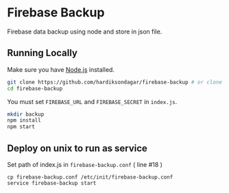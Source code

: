 # Firebase Backup

Firebase data backup using node and store in json file.

## Running Locally

Make sure you have [Node.js](http://nodejs.org/) installed.

```sh
git clone https://github.com/hardiksondagar/firebase-backup # or clone your own fork
cd firebase-backup
```

You must set `FIREBASE_URL` and `FIREBASE_SECRET` in `index.js`.
```sh
mkdir backup
npm install
npm start
```



## Deploy on unix to run as service 
Set path of index.js in `firebase-backup.conf` ( line #18 )
```
cp firebase-backup.conf /etc/init/firebase-backup.conf
service firebase-backup start
```
